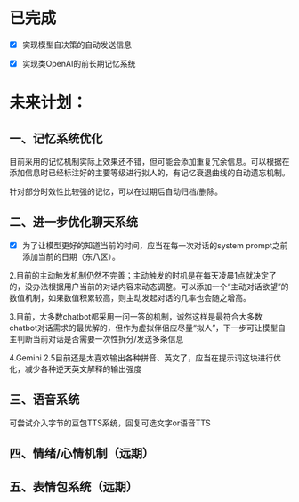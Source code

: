 # 已完成
- [x] 实现模型自决策的自动发送信息
- [x] 实现类OpenAI的前长期记忆系统



# 未来计划：
## 一、记忆系统优化
目前采用的记忆机制实际上效果还不错，但可能会添加重复冗余信息。可以根据在添加信息时已经标注好的主要等级进行拟人的，有记忆衰退曲线的自动遗忘机制。

针对部分时效性比较强的记忆，可以在过期后自动归档/删除。


## 二、进一步优化聊天系统

- [x] 为了让模型更好的知道当前的时间，应当在每一次对话的system prompt之前添加当前的日期（东八区）。

2.目前的主动触发机制仍然不完善；主动触发的时机是在每天凌晨1点就决定了的，没办法根据用户当前的对话内容来动态调整。可以添加一个“主动对话欲望”的数值机制，如果数值积累较高，则主动发起对话的几率也会随之增高。

3.目前，大多数chatbot都采用一问一答的机制，诚然这样是最符合大多数chatbot对话需求的最优解的，但作为虚拟伴侣应尽量“拟人”，下一步可让模型自主判断当前对话是否需要一次性拆分/发送多条信息

4.Gemini 2.5目前还是太喜欢输出各种拼音、英文了，应当在提示词这块进行优化，减少各种逆天英文解释的输出强度

## 三、语音系统
可尝试介入字节的豆包TTS系统，回复可选文字or语音TTS



## 四、情绪/心情机制（远期）

## 五、表情包系统（远期）

